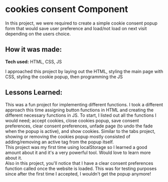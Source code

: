 # cookies consent Component
In this project, we were required to create a simple cookie consent popup form that would save user preference and load/not load on next visit depending on the users choice.

## How it was made:

**Tech used:** HTML, CSS, JS

I approached this project by laying out the HTML, styling the main page with CSS, styling the cookie popup, then programming the JS

## Lessons Learned:

This was a fun project for implementing different functions. I took a different approach this time assigning button functions in HTML and
creating the different necessary functions in JS. To start, I listed out all the functions I would need; accept cookies, close cookies popup, 
save consent preferences, clear consent preferences, unfade page (to undo the fade when the popup is active), and show cookies. Similar to the tabs project, showing or removing the 
cookies popup mostly consisted of adding/removing an active tag from the popup itself. 
<br>
This project was my first time using localStorage so I learned a good amount about it and it's a very powerful tool. Would love to learn more
about it.
<br>
Also in this project, you'll notice that I have a clear consent preferences function called once the website is loaded. This was for testing purposes
since after the first time I accepted, I wouldn't get the popup anymore! 
